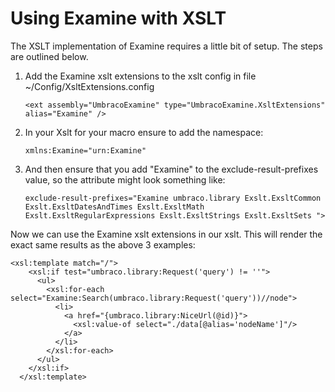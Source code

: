 # Using Examine with XSLT

The XSLT implementation of Examine requires a little bit of setup. The steps are outlined below.

1. Add the Examine xslt extensions to the xslt config in file ~/Config/XsltExtensions.config

    `<ext assembly="UmbracoExamine" type="UmbracoExamine.XsltExtensions" alias="Examine" />`

2. In your Xslt for your macro ensure to add the namespace:
	
    `xmlns:Examine="urn:Examine"`

3. And then ensure that you add "Examine" to the exclude-result-prefixes value, so the attribute might look something like:

    `exclude-result-prefixes="Examine umbraco.library Exslt.ExsltCommon Exslt.ExsltDatesAndTimes Exslt.ExsltMath Exslt.ExsltRegularExpressions Exslt.ExsltStrings Exslt.ExsltSets ">`

Now we can use the Examine xslt extensions in our xslt. This will render the exact same results as the above 3 examples:

  	<xsl:template match="/">
	    <xsl:if test="umbraco.library:Request('query') != ''">
	      <ul>
	        <xsl:for-each select="Examine:Search(umbraco.library:Request('query'))//node">
	          <li>
	            <a href="{umbraco.library:NiceUrl(@id)}">
	              <xsl:value-of select="./data[@alias='nodeName']"/>
	            </a>
	          </li>
	        </xsl:for-each>
	      </ul>
	    </xsl:if>
	  </xsl:template>